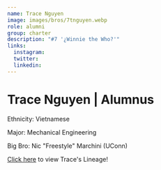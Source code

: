 ```yaml
---
name: Trace Nguyen
image: images/bros/7tnguyen.webp
role: alumni
group: charter
description: "#7 '¿Winnie the Who?'"
links:
  instagram: 
  twitter: 
  linkedin: 
---
```


# Trace Nguyen | Alumnus
Ethnicity: Vietnamese

Major: Mechanical Engineering

Big Bro: Nic "Freestyle" Marchini (UConn)

[Click here](/ujis/) to view Trace's Lineage!